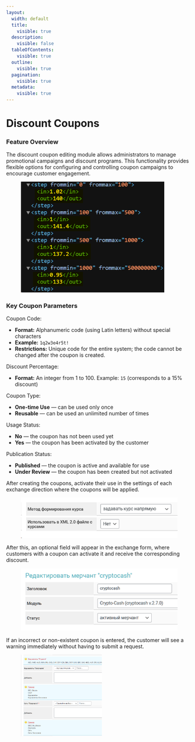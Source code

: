 ```yaml
---
layout:
  width: default
  title:
    visible: true
  description:
    visible: false
  tableOfContents:
    visible: true
  outline:
    visible: true
  pagination:
    visible: true
  metadata:
    visible: true
---
```


# Discount Coupons

### Feature Overview

The discount coupon editing module allows administrators to manage promotional campaigns and discount programs. This functionality provides flexible options for configuring and controlling coupon campaigns to encourage customer engagement.

<figure><img src="../../.gitbook/assets/image (2211).png" alt="" width="388"><figcaption></figcaption></figure>

### Key Coupon Parameters

Coupon Code:

* **Format:** Alphanumeric code (using Latin letters) without special characters
* **Example:** `1q2w3e4r5t!`
* **Restrictions:** Unique code for the entire system; the code cannot be changed after the coupon is created.

Discount Percentage:

* **Format:** An integer from 1 to 100. Example: `15` (corresponds to a 15% discount)

Coupon Type:

* **One-time Use** — can be used only once
* **Reusable** — can be used an unlimited number of times

Usage Status:

* **No** — the coupon has not been used yet
* **Yes** — the coupon has been activated by the customer

Publication Status:

* **Published** — the coupon is active and available for use
* **Under Review** — the coupon has been created but not activated

After creating the coupons, activate their use in the settings of each exchange direction where the coupons will be applied.

<figure><img src="../../.gitbook/assets/image (2208).png" alt="" width="551"><figcaption></figcaption></figure>

After this, an optional field will appear in the exchange form, where customers with a coupon can activate it and receive the corresponding discount.

<figure><img src="../../.gitbook/assets/image (1) (1) (1) (1) (1) (1) (1) (1) (1) (1) (1) (1) (1).png" alt="" width="526"><figcaption></figcaption></figure>

If an incorrect or non-existent coupon is entered, the customer will see a warning immediately without having to submit a request.

<figure><img src="../../.gitbook/assets/image (2) (1) (1) (1) (1) (1) (1) (1) (1) (1) (1).png" alt="" width="219"><figcaption></figcaption></figure>